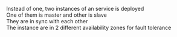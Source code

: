 Instead of one, two instances of an service is deployed  
One of them is master and other is slave  
They are in sync with each other  
The instance are in 2 different availability zones for fault tolerance

